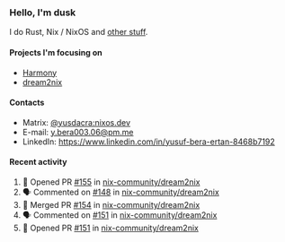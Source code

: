 ### Hello, I'm dusk

I do Rust, Nix / NixOS and [other stuff](https://yusdacra.gitlab.io/about).

#### Projects I'm focusing on

- [Harmony](https://harmonyapp.io)
- [dream2nix](https://github.com/nix-community/dream2nix)

#### Contacts

- Matrix: [@yusdacra:nixos.dev](https://matrix.to/#/@yusdacra:nixos.dev)
- E-mail: y.bera003.06@pm.me
- LinkedIn: https://www.linkedin.com/in/yusuf-bera-ertan-8468b7192

#### Recent activity

<!--START_SECTION:activity-->
1. 💪 Opened PR [#155](https://github.com/nix-community/dream2nix/pull/155) in [nix-community/dream2nix](https://github.com/nix-community/dream2nix)
2. 🗣 Commented on [#148](https://github.com/nix-community/dream2nix/issues/148) in [nix-community/dream2nix](https://github.com/nix-community/dream2nix)
3. 🎉 Merged PR [#154](https://github.com/nix-community/dream2nix/pull/154) in [nix-community/dream2nix](https://github.com/nix-community/dream2nix)
4. 🗣 Commented on [#151](https://github.com/nix-community/dream2nix/issues/151) in [nix-community/dream2nix](https://github.com/nix-community/dream2nix)
5. 💪 Opened PR [#151](https://github.com/nix-community/dream2nix/pull/151) in [nix-community/dream2nix](https://github.com/nix-community/dream2nix)
<!--END_SECTION:activity-->
